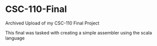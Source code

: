 # CSC-110-Final
Archived Upload of my CSC-110 Final Project

This final was tasked with creating a simple assembler using the scala language

